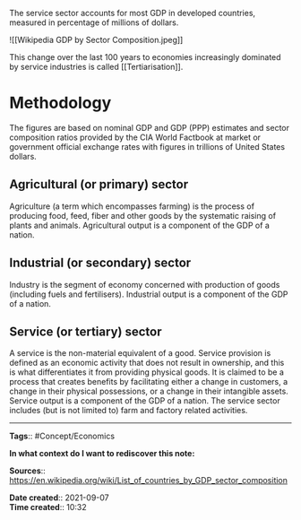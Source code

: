 The service sector accounts for most GDP in developed countries, measured in percentage of millions of dollars.

![[Wikipedia GDP by Sector Composition.jpeg]]

This change over the last 100 years to economies increasingly dominated by service industries is called [[Tertiarisation]].

# Methodology
The figures are based on nominal GDP and GDP (PPP) estimates and sector composition ratios provided by the CIA World Factbook at market or government official exchange rates with figures in trillions of United States dollars.

## Agricultural (or primary) sector
Agriculture (a term which encompasses farming) is the process of producing food, feed, fiber and other goods by the systematic raising of plants and animals. Agricultural output is a component of the GDP of a nation.

## Industrial (or secondary) sector
Industry is the segment of economy concerned with production of goods (including fuels and fertilisers). Industrial output is a component of the GDP of a nation.

## Service (or tertiary) sector
A service is the non-material equivalent of a good. Service provision is defined as an economic activity that does not result in ownership, and this is what differentiates it from providing physical goods. It is claimed to be a process that creates benefits by facilitating either a change in customers, a change in their physical possessions, or a change in their intangible assets. Service output is a component of the GDP of a nation. The service sector includes (but is not limited to) farm and factory related activities.





---
**Tags**:: #Concept/Economics  

**In what context do I want to rediscover this note:**

**Sources**::
https://en.wikipedia.org/wiki/List_of_countries_by_GDP_sector_composition

**Date created**:: 2021-09-07  
**Time created**:: 10:32